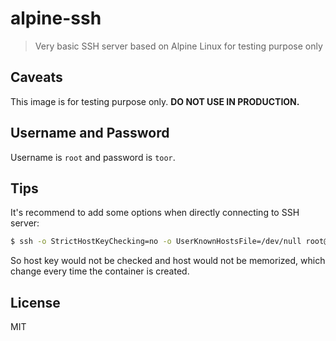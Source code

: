 # alpine-ssh

> Very basic SSH server based on Alpine Linux for testing purpose only

## Caveats

This image is for testing purpose only. **DO NOT USE IN PRODUCTION.**

## Username and Password

Username is `root` and password is `toor`.

## Tips

It's recommend to add some options when directly connecting to SSH server:

```bash
$ ssh -o StrictHostKeyChecking=no -o UserKnownHostsFile=/dev/null root@localhost
```

So host key would not be checked and host would not be memorized, which change every time the container is created.

## License

MIT

